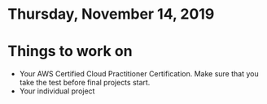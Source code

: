 Thursday, November 14, 2019
====================
# Things to work on
- Your AWS Certified Cloud Practitioner Certification. Make sure that you take the test before final projects start.
- Your individual project
